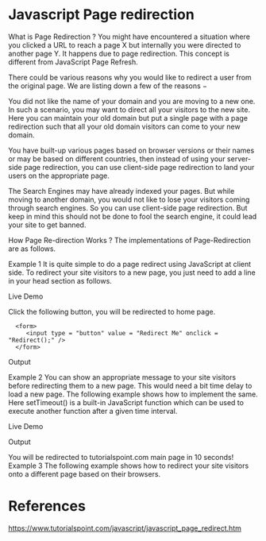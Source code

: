 # Javascript Page redirection

What is Page Redirection ?
You might have encountered a situation where you clicked a URL to reach a page X but internally you were directed to another page Y. It happens due to page redirection. This concept is different from JavaScript Page Refresh.

There could be various reasons why you would like to redirect a user from the original page. We are listing down a few of the reasons −

You did not like the name of your domain and you are moving to a new one. In such a scenario, you may want to direct all your visitors to the new site. Here you can maintain your old domain but put a single page with a page redirection such that all your old domain visitors can come to your new domain.

You have built-up various pages based on browser versions or their names or may be based on different countries, then instead of using your server-side page redirection, you can use client-side page redirection to land your users on the appropriate page.

The Search Engines may have already indexed your pages. But while moving to another domain, you would not like to lose your visitors coming through search engines. So you can use client-side page redirection. But keep in mind this should not be done to fool the search engine, it could lead your site to get banned.

How Page Re-direction Works ?
The implementations of Page-Redirection are as follows.

Example 1
It is quite simple to do a page redirect using JavaScript at client side. To redirect your site visitors to a new page, you just need to add a line in your head section as follows.

Live Demo
<html>
   <head>
      <script type = "text/javascript">
         <!--
            function Redirect() {
               window.location = "https://www.tutorialspoint.com";
            }
         //-->
      </script>
   </head>

   <body>
      <p>Click the following button, you will be redirected to home page.</p>

      <form>
         <input type = "button" value = "Redirect Me" onclick = "Redirect();" />
      </form>

   </body>
</html>
Output

Example 2
You can show an appropriate message to your site visitors before redirecting them to a new page. This would need a bit time delay to load a new page. The following example shows how to implement the same. Here setTimeout() is a built-in JavaScript function which can be used to execute another function after a given time interval.

Live Demo
<html>
   <head>
      <script type = "text/javascript">
         <!--
            function Redirect() {
               window.location = "https://www.tutorialspoint.com";
            }            
            document.write("You will be redirected to main page in 10 sec.");
            setTimeout('Redirect()', 10000);
         //-->
      </script>
   </head>

   <body>
   </body>
</html>
Output

You will be redirected to tutorialspoint.com main page in 10 seconds!
Example 3
The following example shows how to redirect your site visitors onto a different page based on their browsers.

<html>
   <head>     
      <script type = "text/javascript">
         <!--
            var browsername = navigator.appName;
            if( browsername == "Netscape" ) {
               window.location = "http://www.location.com/ns.htm";
            } else if ( browsername =="Microsoft Internet Explorer") {
               window.location = "http://www.location.com/ie.htm";
            } else {
               window.location = "http://www.location.com/other.htm";
            }
         //-->
      </script>      
   </head>

   <body>
   </body>
</html>

# References
https://www.tutorialspoint.com/javascript/javascript_page_redirect.htm
